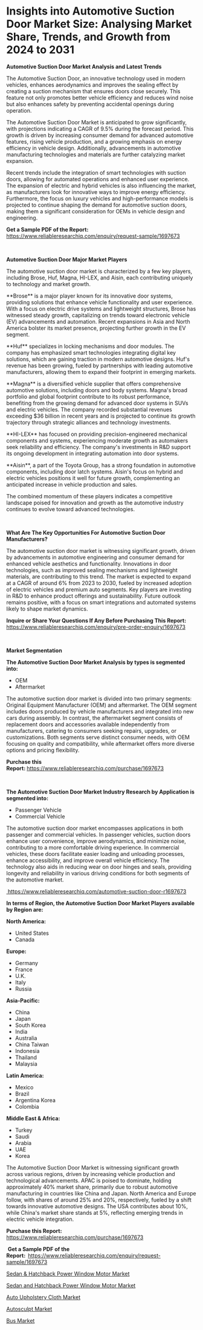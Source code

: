 <p><h1>Insights into Automotive Suction Door Market Size: Analysing Market Share, Trends, and Growth from 2024 to 2031</h1></p><p><strong>Automotive Suction Door Market Analysis and Latest Trends</strong></p>
<p><p>The Automotive Suction Door, an innovative technology used in modern vehicles, enhances aerodynamics and improves the sealing effect by creating a suction mechanism that ensures doors close securely. This feature not only promotes better vehicle efficiency and reduces wind noise but also enhances safety by preventing accidental openings during operation. </p><p>The Automotive Suction Door Market is anticipated to grow significantly, with projections indicating a CAGR of 9.5% during the forecast period. This growth is driven by increasing consumer demand for advanced automotive features, rising vehicle production, and a growing emphasis on energy efficiency in vehicle design. Additionally, advancements in automotive manufacturing technologies and materials are further catalyzing market expansion.</p><p>Recent trends include the integration of smart technologies with suction doors, allowing for automated operations and enhanced user experience. The expansion of electric and hybrid vehicles is also influencing the market, as manufacturers look for innovative ways to improve energy efficiency. Furthermore, the focus on luxury vehicles and high-performance models is projected to continue shaping the demand for automotive suction doors, making them a significant consideration for OEMs in vehicle design and engineering.</p></p>
<p><strong>Get a Sample PDF of the Report:&nbsp;</strong> <a href="https://www.reliableresearchiq.com/enquiry/request-sample/1697673?utm_campaign=1117&utm_medium=2&utm_source=Github&utm_content=ia&utm_term=03102024&utm_id=automotive-suction-door">https://www.reliableresearchiq.com/enquiry/request-sample/1697673</a></p>
<p>&nbsp;</p>
<p><strong>Automotive Suction Door Major Market Players</strong></p>
<p><p>The automotive suction door market is characterized by a few key players, including Brose, Huf, Magna, HI-LEX, and Aisin, each contributing uniquely to technology and market growth.</p><p>**Brose** is a major player known for its innovative door systems, providing solutions that enhance vehicle functionality and user experience. With a focus on electric drive systems and lightweight structures, Brose has witnessed steady growth, capitalizing on trends toward electronic vehicle (EV) advancements and automation. Recent expansions in Asia and North America bolster its market presence, projecting further growth in the EV segment.</p><p>**Huf** specializes in locking mechanisms and door modules. The company has emphasized smart technologies integrating digital key solutions, which are gaining traction in modern automotive designs. Huf's revenue has been growing, fueled by partnerships with leading automotive manufacturers, allowing them to expand their footprint in emerging markets.</p><p>**Magna** is a diversified vehicle supplier that offers comprehensive automotive solutions, including doors and body systems. Magna's broad portfolio and global footprint contribute to its robust performance, benefiting from the growing demand for advanced door systems in SUVs and electric vehicles. The company recorded substantial revenues exceeding $36 billion in recent years and is projected to continue its growth trajectory through strategic alliances and technology investments.</p><p>**HI-LEX** has focused on providing precision-engineered mechanical components and systems, experiencing moderate growth as automakers seek reliability and efficiency. The company's investments in R&D support its ongoing development in integrating automation into door systems.</p><p>**Aisin**, a part of the Toyota Group, has a strong foundation in automotive components, including door latch systems. Aisin's focus on hybrid and electric vehicles positions it well for future growth, complementing an anticipated increase in vehicle production and sales.</p><p>The combined momentum of these players indicates a competitive landscape poised for innovation and growth as the automotive industry continues to evolve toward advanced technologies.</p></p>
<p>&nbsp;</p>
<p><strong>What Are The Key Opportunities For Automotive Suction Door Manufacturers?</strong></p>
<p><p>The automotive suction door market is witnessing significant growth, driven by advancements in automotive engineering and consumer demand for enhanced vehicle aesthetics and functionality. Innovations in door technologies, such as improved sealing mechanisms and lightweight materials, are contributing to this trend. The market is expected to expand at a CAGR of around 6% from 2023 to 2030, fueled by increased adoption of electric vehicles and premium auto segments. Key players are investing in R&D to enhance product offerings and sustainability. Future outlook remains positive, with a focus on smart integrations and automated systems likely to shape market dynamics.</p></p>
<p><strong>Inquire or Share Your Questions If Any Before Purchasing This Report:</strong> <a href="https://www.reliableresearchiq.com/enquiry/pre-order-enquiry/1697673?utm_campaign=1117&utm_medium=2&utm_source=Github&utm_content=ia&utm_term=03102024&utm_id=automotive-suction-door">https://www.reliableresearchiq.com/enquiry/pre-order-enquiry/1697673</a></p>
<p>&nbsp;</p>
<p><strong>Market Segmentation</strong></p>
<p><strong>The Automotive Suction Door Market Analysis by types is segmented into:</strong></p>
<p><ul><li>OEM</li><li>Aftermarket</li></ul></p>
<p><p>The automotive suction door market is divided into two primary segments: Original Equipment Manufacturer (OEM) and aftermarket. The OEM segment includes doors produced by vehicle manufacturers and integrated into new cars during assembly. In contrast, the aftermarket segment consists of replacement doors and accessories available independently from manufacturers, catering to consumers seeking repairs, upgrades, or customizations. Both segments serve distinct consumer needs, with OEM focusing on quality and compatibility, while aftermarket offers more diverse options and pricing flexibility.</p></p>
<p><strong>Purchase this Report:&nbsp;</strong><a href="https://www.reliableresearchiq.com/purchase/1697673?utm_campaign=1117&utm_medium=2&utm_source=Github&utm_content=ia&utm_term=03102024&utm_id=automotive-suction-door">https://www.reliableresearchiq.com/purchase/1697673</a></p>
<p>&nbsp;</p>
<p><strong>The Automotive Suction Door Market Industry Research by Application is segmented into:</strong></p>
<p><ul><li>Passenger Vehicle</li><li>Commercial Vehicle</li></ul></p>
<p><p>The automotive suction door market encompasses applications in both passenger and commercial vehicles. In passenger vehicles, suction doors enhance user convenience, improve aerodynamics, and minimize noise, contributing to a more comfortable driving experience. In commercial vehicles, these doors facilitate easier loading and unloading processes, enhance accessibility, and improve overall vehicle efficiency. The technology also aids in reducing wear on door hinges and seals, providing longevity and reliability in various driving conditions for both segments of the automotive market.</p></p>
<p><a href="https://www.reliableresearchiq.com/automotive-suction-door-r1697673?utm_campaign=1117&utm_medium=2&utm_source=Github&utm_content=ia&utm_term=03102024&utm_id=automotive-suction-door">&nbsp;https://www.reliableresearchiq.com/automotive-suction-door-r1697673</a></p>
<p><strong>In terms of Region, the Automotive Suction Door Market Players available by Region are:</strong></p>
<p>
    <p> <strong> North America: </strong>
        <ul>
            <li>United States</li>
            <li>Canada</li>
        </ul>
        </p> 
    <p> <strong> Europe: </strong>
        <ul>
            <li>Germany</li>
            <li>France</li>
            <li>U.K.</li>
            <li>Italy</li>
            <li>Russia</li>
        </ul>
        </p> 
    <p> <strong> Asia-Pacific: </strong>
        <ul>
            <li>China</li>
            <li>Japan</li>
            <li>South Korea</li>
            <li>India</li>
            <li>Australia</li>
            <li>China Taiwan</li>
            <li>Indonesia</li>
            <li>Thailand</li>
            <li>Malaysia</li>
        </ul>
        </p> 
    <p> <strong> Latin America: </strong>
        <ul>
            <li>Mexico</li>
            <li>Brazil</li>
            <li>Argentina Korea</li>
            <li>Colombia</li>
        </ul>
        </p> 
    <p> <strong> Middle East & Africa: </strong>
        <ul>
            <li>Turkey</li>
            <li>Saudi</li>
            <li>Arabia</li>
            <li>UAE</li>
            <li>Korea</li>
        </ul>
    </p>
    </p>
<p><p>The Automotive Suction Door Market is witnessing significant growth across various regions, driven by increasing vehicle production and technological advancements. APAC is poised to dominate, holding approximately 40% market share, primarily due to robust automotive manufacturing in countries like China and Japan. North America and Europe follow, with shares of around 25% and 20%, respectively, fueled by a shift towards innovative automotive designs. The USA contributes about 10%, while China's market share stands at 5%, reflecting emerging trends in electric vehicle integration.</p></p>
<p><strong>Purchase this Report: </strong><a href="https://www.reliableresearchiq.com/purchase/1697673?utm_campaign=1117&utm_medium=2&utm_source=Github&utm_content=ia&utm_term=03102024&utm_id=automotive-suction-door">https://www.reliableresearchiq.com/purchase/1697673</a></p>
<p>&nbsp;<strong>Get a Sample PDF of the Report:&nbsp;&nbsp;</strong><a href="https://www.reliableresearchiq.com/enquiry/request-sample/1697673?utm_campaign=1117&utm_medium=2&utm_source=Github&utm_content=ia&utm_term=03102024&utm_id=automotive-suction-door">https://www.reliableresearchiq.com/enquiry/request-sample/1697673</a></p>
<p><strong></strong></p>
<p><p><a href="https://github.com/OrlandoHBarks/Market-Research-Report-List-1/blob/main/sedan-hatchback-power-window-motor-market.md?utm_campaign=1117&utm_medium=2&utm_source=Github&utm_content=ia&utm_term=03102024&utm_id=automotive-suction-door">Sedan & Hatchback Power Window Motor Market</a></p><p><a href="https://github.com/LoretaDushku585/Market-Research-Report-List-1/blob/main/sedan-and-hatchback-power-window-motor-market.md?utm_campaign=1117&utm_medium=2&utm_source=Github&utm_content=ia&utm_term=03102024&utm_id=automotive-suction-door">Sedan and Hatchback Power Window Motor Market</a></p><p><a href="https://www.linkedin.com/pulse/auto-upholstery-cloth-revenue-growth-report-2024-2031-6xwdf?utm_campaign=1117&utm_medium=2&utm_source=Github&utm_content=ia&utm_term=03102024&utm_id=automotive-suction-door">Auto Upholstery Cloth Market</a></p><p><a href="https://www.linkedin.com/pulse/autosculpt-market-global-regional-analysis-2024-2031-trwvf?utm_campaign=1117&utm_medium=2&utm_source=Github&utm_content=ia&utm_term=03102024&utm_id=automotive-suction-door">Autosculpt Market</a></p><p><a href="https://www.linkedin.com/pulse/bus-market-trends-detailed-study-its-segmentation-analyzing-epgaf?utm_campaign=1117&utm_medium=2&utm_source=Github&utm_content=ia&utm_term=03102024&utm_id=automotive-suction-door">Bus Market</a></p></p>